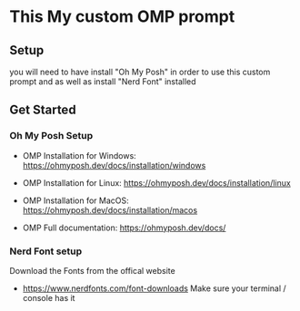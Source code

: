 # This My custom OMP prompt

## Setup
you will need to have install "Oh My Posh" in order to use this custom prompt and as well as install "Nerd Font" installed

## Get Started
### Oh My Posh Setup
- OMP Installation for Windows: https://ohmyposh.dev/docs/installation/windows
- OMP Installation for Linux: https://ohmyposh.dev/docs/installation/linux
- OMP Installation for MacOS: https://ohmyposh.dev/docs/installation/macos

- OMP Full documentation: https://ohmyposh.dev/docs/

### Nerd Font setup
Download the Fonts from the offical website
- https://www.nerdfonts.com/font-downloads
Make sure your terminal / console has it
